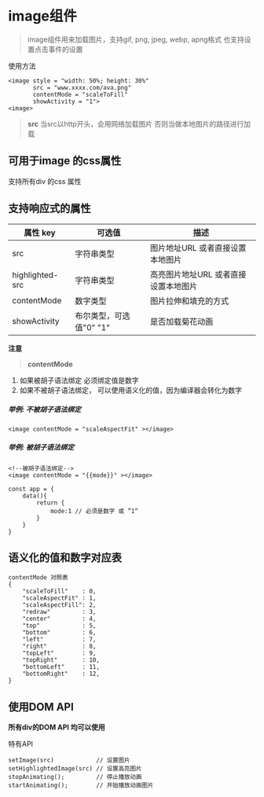 # image组件

> image组件用来加载图片，支持gif, png, jpeg, webp, apng格式
> 也支持设置点击事件的设置

使用方法

```
<image style = "width: 50%; height: 30%" 
       src = "www.xxxx.com/ava.png" 
       contentMode = "scaleToFill" 
       showActivity = "1">
<image>
```

> **src**
当src以http开头，会用网络加载图片
否则当做本地图片的路径进行加载

## 可用于image 的css属性

支持所有div 的css 属性


## 支持响应式的属性

| 属性 key     | 可选值                  | 描述           |
| ------------ | ----------------------- | -------------- |
| src          | 字符串类型              | 图片地址URL 或者直接设置本地图片   |
| highlighted-src | 字符串类型              | 高亮图片地址URL 或者直接设置本地图片   |
| contentMode  | 数字类型                | 图片拉伸和填充的方式 |
| showActivity | 布尔类型，可选值"0" "1"  | 是否加载菊花动画   |




**注意**
> **contentMode** 
1. 如果被胡子语法绑定 必须绑定值是数字
2. 如果不被胡子语法绑定， 可以使用语义化的值，因为编译器会转化为数字

##### 举例: 不被胡子语法绑定

```
<image contentMode = "scaleAspectFit" ></image>
```

##### 举例: 被胡子语法绑定
```
<!--被胡子语法绑定-->
<image contentMode = "{{mode}}" ></image>

const app = {
    data(){
        return {
            mode:1 // 必须是数字 或 ”1“
        }
    }
}

```

## 语义化的值和数字对应表

```
contentMode 对照表
{
    "scaleToFill"    : 0,
    "scaleAspectFit" : 1,
    "scaleAspectFill": 2,
    "redraw"         : 3,
    "center"         : 4,
    "top"            : 5,
    "bottom"         : 6,
    "left"           : 7,
    "right"          : 8,
    "topLeft"        : 9,
    "topRight"       : 10,
    "bottomLeft"     : 11,
    "bottomRight"    : 12,
}
```

## 使用DOM API
**所有div的DOM API 均可以使用**

特有API 

```
setImage(src)            // 设置图片
setHighlightedImage(src) // 设置高亮图片
stopAnimating();         // 停止播放动画
startAnimating();        // 开始播放动画图片
```

